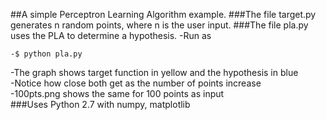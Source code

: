 ##A simple Perceptron Learning Algorithm example.
###The file target.py generates n random points, where n is the user input.
###The file pla.py uses the PLA to determine a hypothesis.
-Run as 
```
-$ python pla.py
```
-The graph shows target function in yellow and the hypothesis in blue  
-Notice how close both get as the number of points increase  
-100pts.png shows the same for 100 points as input  
###Uses Python 2.7 with numpy, matplotlib
